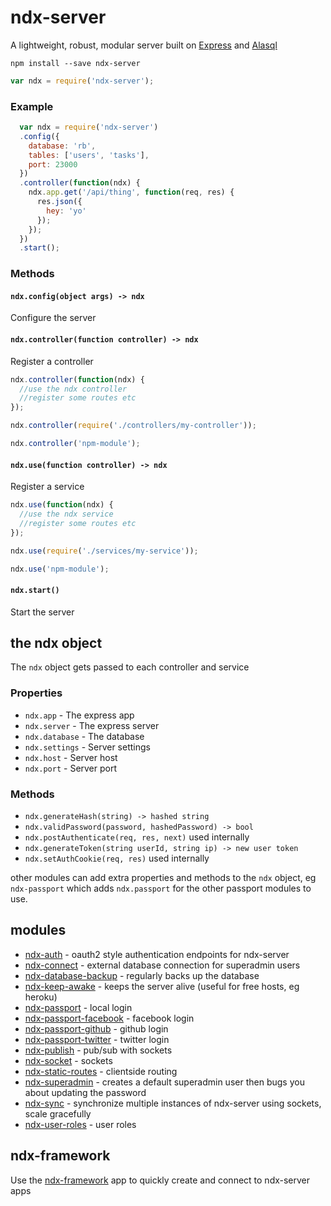 # ndx-server 
A lightweight, robust, modular server built on [Express](http://expressjs.com/) and [Alasql](https://github.com/agershun/alasql)  

`npm install --save ndx-server`
```javascript
var ndx = require('ndx-server');
```
### Example

```javascript
  var ndx = require('ndx-server')
  .config({
    database: 'rb',
    tables: ['users', 'tasks'],
    port: 23000
  })
  .controller(function(ndx) {
    ndx.app.get('/api/thing', function(req, res) {
      res.json({
        hey: 'yo'
      });
    });
  })
  .start();
```
### Methods
<a name="methods"></a>
#### `ndx.config(object args) -> ndx`

Configure the server

#### `ndx.controller(function controller) -> ndx`

Register a controller
```javascript
ndx.controller(function(ndx) {
  //use the ndx controller
  //register some routes etc
});
```
```javascript
ndx.controller(require('./controllers/my-controller'));
```
```javascript
ndx.controller('npm-module');
```

#### `ndx.use(function controller) -> ndx`

Register a service
```javascript
ndx.use(function(ndx) {
  //use the ndx service
  //register some routes etc
});
```
```javascript
ndx.use(require('./services/my-service'));
```
```javascript
ndx.use('npm-module');
```

#### `ndx.start()`

Start the server

## the ndx object

The `ndx` object gets passed to each controller and service

### Properties

- `ndx.app` - The express app
- `ndx.server` - The express server
- `ndx.database` - The database
- `ndx.settings` - Server settings
- `ndx.host` - Server host
- `ndx.port` - Server port

### Methods

- `ndx.generateHash(string) -> hashed string`
- `ndx.validPassword(password, hashedPassword) -> bool`
- `ndx.postAuthenticate(req, res, next)` used internally
- `ndx.generateToken(string userId, string ip) -> new user token`
- `ndx.setAuthCookie(req, res)` used internally

other modules can add extra properties and methods to the `ndx` object, eg `ndx-passport` which adds `ndx.passport` for the other passport modules to use.

## modules

- [ndx-auth](https://github.com/ndxbxrme/ndx-auth) - oauth2 style authentication endpoints for ndx-server
- [ndx-connect](https://github.com/ndxbxrme/ndx-connect) - external database connection for superadmin users
- [ndx-database-backup](https://github.com/ndxbxrme/ndx-database-backup) - regularly backs up the database
- [ndx-keep-awake](https://github.com/ndxbxrme/ndx-keep-awake) - keeps the server alive (useful for free hosts, eg heroku)
- [ndx-passport](https://github.com/ndxbxrme/ndx-passport) - local login
- [ndx-passport-facebook](https://github.com/ndxbxrme/ndx-passport-facebook) - facebook login
- [ndx-passport-github](https://github.com/ndxbxrme/ndx-passport-github) - github login
- [ndx-passport-twitter](https://github.com/ndxbxrme/ndx-passport-twitter) - twitter login
- [ndx-publish](https://github.com/ndxbxrme/ndx-publish) - pub/sub with sockets
- [ndx-socket](https://github.com/ndxbxrme/ndx-socket) - sockets
- [ndx-static-routes](https://github.com/ndxbxrme/ndx-static-routes) - clientside routing
- [ndx-superadmin](https://github.com/ndxbxrme/ndx-superadmin) - creates a default superadmin user then bugs you about updating the password
- [ndx-sync](https://github.com/ndxbxrme/ndx-sync) - synchronize multiple instances of ndx-server using sockets, scale gracefully
- [ndx-user-roles](https://github.com/ndxbxrme/ndx-user-roles) - user roles

## ndx-framework

Use the [ndx-framework](https://github.com/ndxbxrme/ndx-framework) app to quickly create and connect to ndx-server apps
